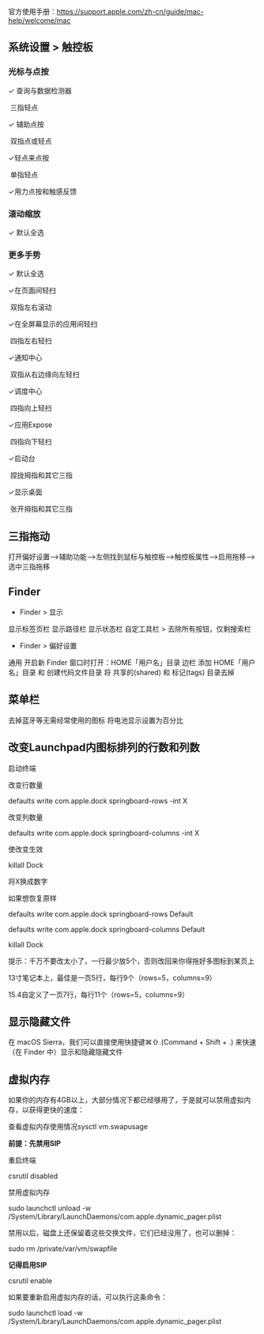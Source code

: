 官方使用手册：https://support.apple.com/zh-cn/guide/mac-help/welcome/mac

## 系统设置 > 触控板

### 光标与点按

✓ 查询与数据检测器

​	三指轻点

✓ 辅助点按

​	双指点或轻点

✓轻点来点按

​	单指轻点

✓用力点按和触感反馈

### 滚动缩放

✓ 默认全选

### 更多手势

✓ 默认全选

✓在页面间轻扫

​	双指左右滚动

✓在全屏幕显示的应用间轻扫

​	四指左右轻扫

✓通知中心

​	双指从右边缘向左轻扫

✓调度中心

​	四指向上轻扫

✓应用Expose

​	四指向下轻扫

✓启动台

​	捏拢拇指和其它三指

✓显示桌面

​	张开拇指和其它三指

## 三指拖动

打开偏好设置—>辅助功能—>左侧找到鼠标与触控板—>触控板属性—>启用拖移—>选中三指拖移

## Finder

- Finder > 显示

显示标签页栏
显示路径栏
显示状态栏
自定工具栏 > 去除所有按钮，仅剩搜索栏 

- Finder > 偏好设置

通用
开启新 Finder 窗口时打开：HOME「用户名」目录
边栏
添加 HOME「用户名」目录 和 创建代码文件目录
将 共享的(shared) 和 标记(tags) 目录去掉 

## 菜单栏

去掉蓝牙等无需经常使用的图标
将电池显示设置为百分比



## 改变Launchpad内图标排列的行数和列数

启动终端

改变行数量

defaults write com.apple.dock springboard-rows -int X

改变列数量

defaults write com.apple.dock springboard-columns -int X

使改变生效

killall Dock

将X换成数字

如果想恢复原样

defaults write com.apple.dock springboard-rows Default

defaults write com.apple.dock springboard-columns Default

killall Dock

提示：千万不要改太小了，一行最少放5个，否则改回来你得拖好多图标到某页上

13寸笔记本上，最佳是一页5行，每行9个（rows=5，columns=9）

15.4自定义了一页7行，每行11个（rows=5，columns=9）

## 显示隐藏文件

在 macOS Sierra，我们可以直接使用快捷键⌘⇧.(Command + Shift + .) 来快速（在 Finder 中）显示和隐藏隐藏文件

## 虚拟内存

如果你的内存有4GB以上，大部分情况下都已经够用了，于是就可以禁用虚拟内存，以获得更快的速度：

查看虚拟内存使用情况sysctl vm.swapusage

**前提：先禁用SIP**

重启终端

csrutil disabled

禁用虚拟内存

sudo launchctl unload -w /System/Library/LaunchDaemons/com.apple.dynamic_pager.plist

禁用以后，磁盘上还保留着这些交换文件，它们已经没用了，也可以删掉：

sudo rm /private/var/vm/swapfile

**记得启用SIP**

csrutil enable

如果要重新启用虚拟内存的话，可以执行这条命令：

sudo launchctl load -w /System/Library/LaunchDaemons/com.apple.dynamic_pager.plist